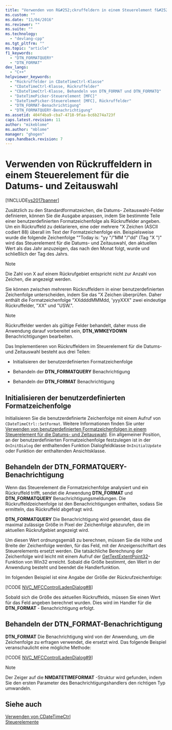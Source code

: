 ```yaml
---
title: "Verwenden von R&#252;ckruffeldern in einem Steuerelement f&#252;r die Datums- und Zeitauswahl | Microsoft Docs"
ms.custom: ""
ms.date: "11/04/2016"
ms.reviewer: ""
ms.suite: ""
ms.technology: 
  - "devlang-cpp"
ms.tgt_pltfrm: ""
ms.topic: "article"
f1_keywords: 
  - "DTN_FORMATQUERY"
  - "DTN_FORMAT"
dev_langs: 
  - "C++"
helpviewer_keywords: 
  - "Rückruffelder in CDateTimeCtrl-Klasse"
  - "CDateTimeCtrl-Klasse, Rückruffelder"
  - "CDateTimeCtrl-Klasse, Behandeln von DTN_FORMAT und DTN_FORMATQ"
  - "DateTimePicker-Steuerelement [MFC]"
  - "DateTimePicker-Steuerelement [MFC], Rückruffelder"
  - "DTN_FORMAT-Benachrichtigung"
  - "DTN_FORMATQUERY-Benachrichtigung"
ms.assetid: 404f4ba9-cba7-4718-9faa-bc6b274a723f
caps.latest.revision: 11
author: "mikeblome"
ms.author: "mblome"
manager: "ghogen"
caps.handback.revision: 7
---
```

# Verwenden von R&#252;ckruffeldern in einem Steuerelement f&#252;r die Datums- und Zeitauswahl
[!INCLUDE[vs2017banner](../assembler/inline/includes/vs2017banner.md)]

Zusätzlich zu den Standardformatzeichen, die Datums\- Zeitauswahl\-Felder definieren, können Sie die Ausgabe anpassen, indem Sie bestimmte Teile einer benutzerdefinierten Formatzeichenfolge als Rückruffelder angeben.  Um ein Rückruffeld zu deklarieren, eine oder mehrere "X Zeichen \(ASCII codiert 88\) überall im Text der Formatzeichenfolge ein.  Beispielsweise wurde die folgende Zeichenfolge ""Today is: "yy "\/"MM "\/"dd" \(Tag "X "\)" wird das Steuerelement für die Datums\- und Zeitauswahl, den aktuellen Wert als das Jahr anzuzeigen, das nach den Monat folgt, wurde und schließlich der Tag des Jahrs.  
  
> [!NOTE]
>  Die Zahl von X auf einem Rückrufgebiet entspricht nicht zur Anzahl von Zeichen, die angezeigt werden.  
  
 Sie können zwischen mehreren Rückruffeldern in einer benutzerdefinierten Zeichenfolge unterscheiden, indem Sie das "X Zeichen überprüfen.  Daher enthält die Formatzeichenfolge "XXddddMMMdd, 'yyyXXX" zwei eindeutige Rückruffelder, "XX" und "USW.".  
  
> [!NOTE]
>  Rückruffelder werden als gültige Felder behandelt, daher muss die Anwendung darauf vorbereitet sein, **DTN\_WMKEYDOWN**  Benachrichtigungen bearbeiten.  
  
 Das Implementieren von Rückruffeldern im Steuerelement für die Datums\- und Zeitauswahl besteht aus drei Teilen:  
  
-   Initialisieren der benutzerdefinierten Formatzeichenfolge  
  
-   Behandeln der **DTN\_FORMATQUERY** Benachrichtigung  
  
-   Behandeln der **DTN\_FORMAT** Benachrichtigung  
  
## Initialisieren der benutzerdefinierten Formatzeichenfolge  
 Initialisieren Sie die benutzerdefinierte Zeichenfolge mit einem Aufruf von `CDateTimeCtrl::SetFormat`.  Weitere Informationen finden Sie unter [Verwenden von benutzerdefinierten Formatzeichenfolgen in einem Steuerelement für die Datums\- und Zeitauswahl](../mfc/using-custom-format-strings-in-a-date-and-time-picker-control.md).  Ein allgemeiner Position, an der benutzerdefinierten Formatzeichenfolge festzulegen ist in der `OnInitDialog` der enthaltenden Funktion Dialogfeldklasse `OnInitialUpdate` oder Funktion der enthaltenden Ansichtsklasse.  
  
## Behandeln der DTN\_FORMATQUERY\-Benachrichtigung  
 Wenn das Steuerelement die Formatzeichenfolge analysiert und ein Rückruffeld trifft, sendet die Anwendung **DTN\_FORMAT** und **DTN\_FORMATQUERY** Benachrichtigungsmeldungen.  Die Rückruffeldzeichenfolge ist den Benachrichtigungen enthalten, sodass Sie ermitteln, das Rückruffeld abgefragt wird.  
  
 **DTN\_FORMATQUERY** Die Benachrichtigung wird gesendet, dass die maximal zulässige Größe in Pixel der Zeichenfolge abzurufen, die im aktuellen Rückrufgebiet angezeigt wird.  
  
 Um diesen Wert ordnungsgemäß zu berechnen, müssen Sie die Höhe und Breite der Zeichenfolge werden, für das Feld, mit der Anzeigenschriftart des Steuerelements ersetzt werden.  Die tatsächliche Berechnung der Zeichenfolge wird leicht mit einem Aufruf der [GetTextExtentPoint32](http://msdn.microsoft.com/library/windows/desktop/dd144938)\-Funktion von Win32 erreicht.  Sobald die Größe bestimmt, den Wert in der Anwendung besteht und beendet die Handlerfunktion.  
  
 Im folgenden Beispiel ist eine Angabe der Größe der Rückrufzeichenfolge:  
  
 [!CODE [NVC_MFCControlLadenDialog#8](../CodeSnippet/VS_Snippets_Cpp/NVC_MFCControlLadenDialog#8)]  
  
 Sobald sich die Größe des aktuellen Rückruffelds, müssen Sie einen Wert für das Feld angeben berechnet wurden.  Dies wird im Handler für die **DTN\_FORMAT** \- Benachrichtigung erfolgt.  
  
## Behandeln der DTN\_FORMAT\-Benachrichtigung  
 **DTN\_FORMAT** Die Benachrichtigung wird von der Anwendung, um die Zeichenfolge zu erfragen verwendet, die ersetzt wird.  Das folgende Beispiel veranschaulicht eine mögliche Methode:  
  
 [!CODE [NVC_MFCControlLadenDialog#9](../CodeSnippet/VS_Snippets_Cpp/NVC_MFCControlLadenDialog#9)]  
  
> [!NOTE]
>  Der Zeiger auf die **NMDATETIMEFORMAT** \-Struktur wird gefunden, indem Sie den ersten Parameter des Benachrichtigungshandlers den richtigen Typ umwandeln.  
  
## Siehe auch  
 [Verwenden von CDateTimeCtrl](../mfc/using-cdatetimectrl.md)   
 [Steuerelemente](../mfc/controls-mfc.md)